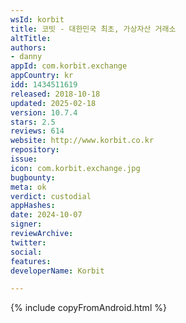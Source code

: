 ```yaml
---
wsId: korbit
title: 코빗 - 대한민국 최초, 가상자산 거래소
altTitle: 
authors:
- danny
appId: com.korbit.exchange
appCountry: kr
idd: 1434511619
released: 2018-10-18
updated: 2025-02-18
version: 10.7.4
stars: 2.5
reviews: 614
website: http://www.korbit.co.kr
repository: 
issue: 
icon: com.korbit.exchange.jpg
bugbounty: 
meta: ok
verdict: custodial
appHashes: 
date: 2024-10-07
signer: 
reviewArchive: 
twitter: 
social: 
features: 
developerName: Korbit

---
```


{% include copyFromAndroid.html %}
